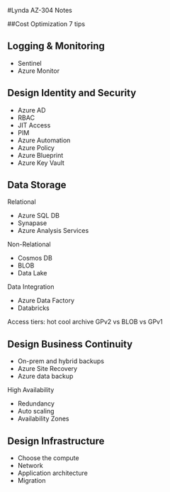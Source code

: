 #Lynda AZ-304 Notes

##Cost Optimization
7 tips

## Logging & Monitoring
* Sentinel 
* Azure Monitor

## Design Identity and Security
* Azure AD
* RBAC
* JIT Access
* PIM
* Azure Automation
* Azure Policy
* Azure Blueprint
* Azure Key Vault

## Data Storage
Relational
* Azure SQL DB
* Synapase 
* Azure Analysis Services

Non-Relational
* Cosmos DB
* BLOB
* Data Lake

Data Integration
* Azure Data Factory
* Databricks

Access tiers: hot cool archive
GPv2 vs BLOB vs GPv1

## Design Business Continuity
* On-prem and hybrid backups
* Azure Site Recovery
* Azure data backup

High Availability
* Redundancy
* Auto scaling
* Availability Zones

## Design Infrastructure
* Choose the compute
* Network
* Application architecture
* Migration


